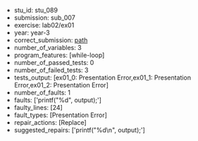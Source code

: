 - stu_id: stu_089	       
- submission: sub_007
- exercise: lab02/ex01
- year: year-3
- correct_submission: [path](https://github.com/pmorvalho/C-Pack-IPAs/blob/main/correct_submissions/year-3/lab02/ex01/ex01-stu_089-sub_005)
- number_of_variables: 3
- program_features: [while-loop] 
- number_of_passed_tests: 0
- number_of_failed_tests: 3
- tests_output: [ex01_0: Presentation Error,ex01_1: Presentation Error,ex01_2: Presentation Error]
- number_of_faults: 1
- faults: ['printf("%d", output);']
- faulty_lines: [24]
- fault_types: [Presentation Error]
- repair_actions: [Replace] 
- suggested_repairs: ['printf("%d\n", output);']
